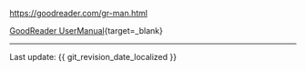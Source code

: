 https://goodreader.com/gr-man.html

[GoodReader UserManual](https://goodreader.com/gr-man.html){target=_blank}

---

Last update: {{ git_revision_date_localized }}
